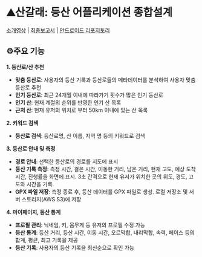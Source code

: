 <h1>⛰산갈래: 등산 어플리케이션 종합설계</h1>

[소개영상](https://youtu.be/mUXI-4cuQaU) | 
[최종보고서](https://drive.google.com/file/d/1v9iSlUMUhS_8RK49XYEVQySo7eocnxI2/view?usp=sharing) |
[안드로이드 리포지토리](https://github.com/JuhoLeedev/Sangallae)


<h2>⚙주요 기능</h2>

<b>1. 등산로/산 추천</b>

<ul>
  <li><b>맞춤 등산로</b>: 사용자의 등산 기록과 등산로들의 메타데이터를 분석하여 사용자 맞춤 등산로 추천</li>
  <li><b>인기 등산로</b>: 최근 24개월 이내에 따라가기 횟수가 많은 인기 등산로</li>
  <li><b>인기 산</b>: 현재 계절의 순위를 반영한 인기 산 목록</li>
  <li><b>근처 산</b>: 현재 유저의 위치로 부터 50km 이내에 있는 산 목록</li>
</ul>
    


<b>2. 키워드 검색</b>
    
<ul>
  <li><b>등산로 검색</b>: 등산로명, 산 이름, 지역 명 등의 키워드로 검색</li>
</ul>
  

<b>3. 등산로 안내 및 측정</b>
<ul>
  <li><b>경로 안내</b>: 선택한 등산로의 경로를 지도에 표시</li>
  <li><b>등산 기록 측정</b>: 측정 시간, 걸은 시간, 이동한 거리, 남은 거리, 현재 고도, 예상 도착 시간, 진행률을 화면에 표시. 3초 간격으로 현재 유저가 위치한 곳의 위도, 경도, 고도와 시간을 기록.</li>
  <li><b>GPX 파일 저장</b>: 측정 종료 후, 등산 데이터를 GPX 파일로 생성. 로컬 저장소 및 서버 스토리지(AWS S3)에 저장</li>
</ul>

  
  
<b>4. 마이페이지, 등산 통계</b>

<ul>
  <li><b>프로필 관리</b>: 닉네임, 키, 몸무게 등 유저의 프로필 수정 가능</li>
  <li><b>등산 통계</b>: 등산 거리, 등산 시간, 이동 시간, 오르막합, 내리막합, 속력, 페이스 등의 합계, 평균, 최고 기록을 제공</li>
  <li><b>등산 기록</b>: 사용자의 등산 기록을 최신순으로 확인 가능
</ul>

  

